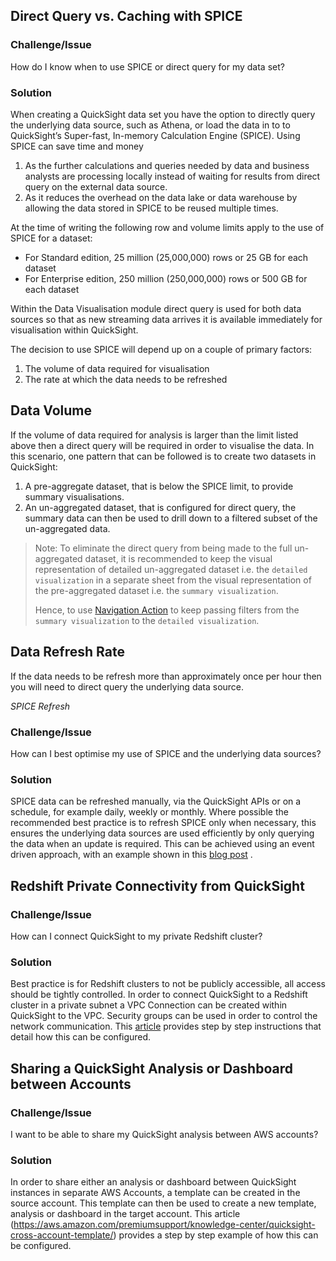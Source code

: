 ## Direct Query vs. Caching with SPICE

### Challenge/Issue
How do I know when to use SPICE or direct query for my data set?

### Solution
When creating a QuickSight data set you have the option to directly query the underlying data source, such as Athena, or load the data in to to QuickSight’s Super-fast, In-memory Calculation Engine (SPICE). Using SPICE can save time and money 

1. As the further calculations and queries needed by data and business analysts are processing locally instead of waiting for results from direct query on the external data source.
2. As it reduces the overhead on the data lake or data warehouse by allowing the data stored in SPICE to be reused multiple times. 

At the time of writing the following row and volume limits apply to the use of SPICE for a dataset:

* For Standard edition, 25 million (25,000,000) rows or 25 GB for each dataset
* For Enterprise edition, 250 million (250,000,000) rows or 500 GB for each dataset

Within the Data Visualisation module direct query is used for both data sources so that as new streaming data arrives it is available immediately for visualisation within QuickSight. 

The decision to use SPICE will depend up on a couple of primary factors:

1. The volume of data required for visualisation
2. The rate at which the data needs to be refreshed

## Data Volume
If the volume of data required for analysis is larger than the limit listed above then a direct query will be required in order to visualise the data. In this scenario, one pattern that can be followed is to create two datasets in QuickSight:

1. A pre-aggregate dataset, that is below the SPICE limit, to provide summary visualisations.
2. An un-aggregated dataset, that is configured for direct query, the summary data can then be used to drill down to a filtered subset of the un-aggregated data.
> Note: To eliminate the direct query from being made to the full un-aggregated dataset, it is recommended to keep the visual representation of detailed un-aggregated dataset i.e. the `detailed visualization` in a separate sheet from the visual representation of the pre-aggregated dataset i.e. the `summary visualization`.
> 
> Hence, to use [Navigation Action](https://docs.aws.amazon.com/quicksight/latest/user/quicksight-actions.html/) to keep passing filters from the `summary visualization` to the `detailed visualization`.

## Data Refresh Rate
If the data needs to be refresh more than approximately once per hour then you will need to direct query the underlying data source. 

*SPICE Refresh*
### Challenge/Issue
How can I best optimise my use of SPICE and the underlying data sources?

### Solution
SPICE data can be refreshed manually, via the QuickSight APIs or on a schedule, for example daily, weekly or monthly. Where possible the recommended best practice is to refresh SPICE only when necessary, this ensures the underlying data sources are used efficiently by only querying the data when an update is required. This can be achieved using an event driven approach, with an example shown in this [blog post](https://aws.amazon.com/blogs/big-data/event-driven-refresh-of-spice-datasets-in-amazon-quicksight/) . 


## Redshift Private Connectivity from QuickSight

### Challenge/Issue
How can I connect QuickSight to my private Redshift cluster?

### Solution
Best practice is for Redshift clusters to not be publicly accessible, all access should be tightly controlled. In order to connect QuickSight to a Redshift cluster in a private subnet a VPC Connection can be created within QuickSight to the VPC. Security groups can be used in order to control the network communication. This [article](https://aws.amazon.com/premiumsupport/knowledge-center/quicksight-redshift-private-connection/) provides step by step instructions that detail how this can be configured.

## Sharing a QuickSight Analysis or Dashboard between Accounts

### Challenge/Issue
I want to be able to share my QuickSight analysis between AWS accounts?

### Solution
In order to share either an analysis or dashboard between QuickSight instances in separate AWS Accounts, a template can be created in the source account. This template can then be used to create a new template, analysis or dashboard in the target account. This article (https://aws.amazon.com/premiumsupport/knowledge-center/quicksight-cross-account-template/) provides a step by step example of how this can be configured.


